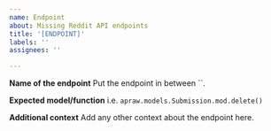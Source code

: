 ```yaml
---
name: Endpoint
about: Missing Reddit API endpoints
title: '[ENDPOINT]'
labels: ''
assignees: ''

---
```


**Name of the endpoint** Put the endpoint in between \`\`.

**Expected model/function** i.e. `apraw.models.Submission.mod.delete()`

**Additional context** Add any other context about the endpoint here.
